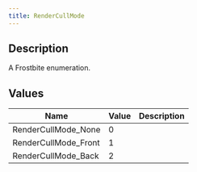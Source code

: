 ```yaml
---
title: RenderCullMode
---
```

## Description

A Frostbite enumeration.

## Values

| Name                  | Value | Description |
| --------------------- | ----- | ----------- |
| RenderCullMode\_None  | 0     |             |
| RenderCullMode\_Front | 1     |             |
| RenderCullMode\_Back  | 2     |             |

